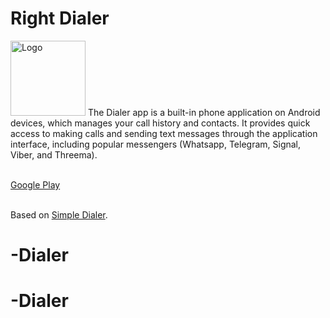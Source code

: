 # Right Dialer

<img alt="Logo" src="app/src/main/res/drawable/ic_launcher.png" width="120" />
The Dialer app is a built-in phone application on Android devices, which manages your call history and contacts.
It provides quick access to making calls and sending text messages through the application interface,
including popular messengers (Whatsapp, Telegram, Signal, Viber, and Threema). <br><br>

[Google Play](https://play.google.com/store/apps/details?id=com.goodwy.dialer)<br><br>

Based on [Simple Dialer](https://github.com/SimpleMobileTools/Simple-Dialer).
# -Dialer
# -Dialer
